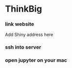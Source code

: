 # ThinkBig

### link website

Add Shiny address here

### ssh into server


### open jupyter on your mac


